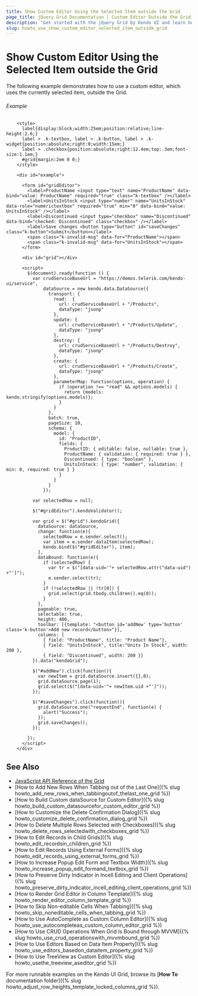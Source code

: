 ```yaml
---
title: Show Custom Editor Using the Selected Item outside the Grid
page_title: jQuery Grid Documentation | Custom Editor Outside the Grid | Kendo UI
description: "Get started with the jQuery Grid by Kendo UI and learn how to show a custom editor, which uses the currently selected item, outside the Grid."
slug: howto_use_show_custom_editor_selected_item_outside_grid
---
```


# Show Custom Editor Using the Selected Item outside the Grid

The following example demonstrates how to use a custom editor, which uses the currently selected item, outside the Grid.

###### Example

```dojo
    <style>
      label{display:block;width:25em;position:relative;line-height:2.6;}
      label > .k-textbox, label > .k-button, label > .k-widget{position:absolute;right:0;width:15em;}
      label > .checkbox{position:absolute;right:12.4em;top:.3em;font-size:1.1em;}
      #grid{margin:2em 0 0;}
    </style>

    <div id="example">

      <form id="gridEditor">
        <label>ProductName <input type="text" name="ProductName" data-bind="value: ProductName" required="true" class="k-textbox" /></label>
        <label>UnitsInStock <input type="number" name="UnitsInStock" data-role="numerictextbox" required="true" min="0" data-bind="value: UnitsInStock" /></label>
        <label>Discontinued <input type="checkbox" name="Discontinued" data-bind="checked: Discontinued" class="checkbox" /></label>
        <label>Save changes <button type="button" id="saveChanges" class="k-button">Submit</button></label>
        <span class="k-invalid-msg" data-for="ProductName"></span>
        <span class="k-invalid-msg" data-for="UnitsInStock"></span>
      </form>

      <div id="grid"></div>

      <script>
        $(document).ready(function () {
          var crudServiceBaseUrl = "https://demos.telerik.com/kendo-ui/service",
              dataSource = new kendo.data.DataSource({
                transport: {
                  read:  {
                    url: crudServiceBaseUrl + "/Products",
                    dataType: "jsonp"
                  },
                  update: {
                    url: crudServiceBaseUrl + "/Products/Update",
                    dataType: "jsonp"
                  },
                  destroy: {
                    url: crudServiceBaseUrl + "/Products/Destroy",
                    dataType: "jsonp"
                  },
                  create: {
                    url: crudServiceBaseUrl + "/Products/Create",
                    dataType: "jsonp"
                  },
                  parameterMap: function(options, operation) {
                    if (operation !== "read" && options.models) {
                      return {models: kendo.stringify(options.models)};
                    }
                  }
                },
                batch: true,
                pageSize: 10,
                schema: {
                  model: {
                    id: "ProductID",
                    fields: {
                      ProductID: { editable: false, nullable: true },
                      ProductName: { validation: { required: true } },
                      Discontinued: { type: "boolean" },
                      UnitsInStock: { type: "number", validation: { min: 0, required: true } }
                    }
                  }
                }
              });

          var selectedRow = null;

          $("#gridEditor").kendoValidator();

          var grid = $("#grid").kendoGrid({
            dataSource: dataSource,
            change: function(e){
              selectedRow = e.sender.select();
              var item = e.sender.dataItem(selectedRow);
              kendo.bind($("#gridEditor"), item);
            },
            dataBound: function(e){
              if (selectedRow) {
                var tr = $("[data-uid='"+ selectedRow.attr("data-uid") +"']");
                e.sender.select(tr);
              }
              if (!selectedRow || !tr[0]) {
                grid.select(grid.tbody.children().eq(0));
              }
            },
            pageable: true,
            selectable: true,
            height: 400,
            toolbar: [{template: "<button id='addNew' type='button' class='k-button'>Add new record</button>"}],
            columns: [
              { field: "ProductName", title: "Product Name"},
              { field: "UnitsInStock", title:"Units In Stock", width: 200 },
              { field: "Discontinued", width: 200 }]
          }).data("kendoGrid");

          $("#addNew").click(function(){
            var newItem = grid.dataSource.insert({},0);
            grid.dataSource.page(1);
            grid.select($("[data-uid='"+ newItem.uid +"']"));
          });

          $("#saveChanges").click(function(){
            grid.dataSource.one("requestEnd", function(e) {
              alert("Success");
            });
            grid.saveChanges();
          });

        });
      </script>
    </div>
```

## See Also

* [JavaScript API Reference of the Grid](/api/javascript/ui/grid)
* [How to Add New Rows When Tabbing out of the Last One]({% slug howto_add_new_rows_when_tabbingoutof_thelast_one_grid %})
* [How to Build Custom dataSource for Custom Editor]({% slug howto_build_custom_datasourcefor_custom_editor_grid %})
* [How to Customize the Delete Confirmation Dialog]({% slug howto_customize_delete_confirmation_dialog_grid %})
* [How to Delete Multiple Rows Selected with Checkboxes]({% slug howto_delete_rows_selectedwith_checkboxes_grid %})
* [How to Edit Records in Child Grids]({% slug howto_edit_recordsin_children_grid %})
* [How to Edit Records Using External Forms]({% slug howto_edit_records_using_external_forms_grid %})
* [How to Increase Popup Edit Form and Textbox Width]({% slug howto_increase_popup_edit_formand_textbox_grid %})
* [How to Preserve Dirty Indicator in Incell Editing and Client Operations]({% slug howto_preserve_dirty_indicator_incell_editing_client_operations_grid %})
* [How to Render Grid Editor in Column Template]({% slug howto_render_editor_column_template_grid %})
* [How to Skip Non-editable Cells When Tabbing]({% slug howto_skip_noneditable_cells_when_tabbing_grid %})
* [How to Use AutoComplete as Custom Column Editor]({% slug howto_use_autocompleteas_custom_column_editor_grid %})
* [How to Use CRUD Operations When Grid Is Bound through MVVM]({% slug howto_use_crud_operationswith_mvvmbound_grid %})
* [How to Use Editors Based on Data Item Property]({% slug howto_use_editors_basedon_dataitem_property_grid %})
* [How to Use TreeView as Custom Editor]({% slug howto_usethe_treeview_aseditor_grid %})

For more runnable examples on the Kendo UI Grid, browse its [**How To** documentation folder]({% slug howto_adjust_row_heights_template_locked_columns_grid %}).
